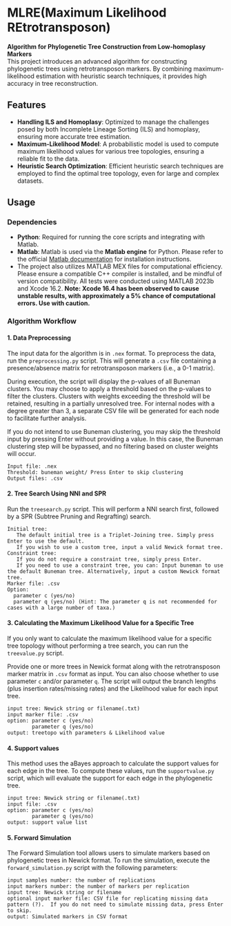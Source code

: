 # MLRE(Maximum Likelihood REtrotransposon)

**Algorithm for Phylogenetic Tree Construction from Low-homoplasy Markers**  
This project introduces an advanced algorithm for constructing phylogenetic trees using retrotransposon markers. By combining maximum-likelihood estimation with heuristic search techniques, it provides high accuracy in tree reconstruction.


## Features

- **Handling ILS and Homoplasy**: Optimized to manage the challenges posed by both Incomplete Lineage Sorting (ILS) and homoplasy, ensuring more accurate tree estimation.  
- **Maximum-Likelihood Model**: A probabilistic model is used to compute maximum likelihood values for various tree topologies, ensuring a reliable fit to the data.
- **Heuristic Search Optimization**: Efficient heuristic search techniques are employed to find the optimal tree topology, even for large and complex datasets.

## Usage

### Dependencies
- **Python**: Required for running the core scripts and integrating with Matlab.
- **Matlab**: Matlab is used via the **Matlab engine** for Python. Please refer to the official [Matlab documentation](https://www.mathworks.com/help/matlab/matlab-engine-for-python.html) for installation instructions.
- The project also utilizes MATLAB MEX files for computational efficiency. Please ensure a compatible C++ compiler is installed, and be mindful of version compatibility. All tests were conducted using MATLAB 2023b and Xcode 16.2. **Note: Xcode 16.4 has been observed to cause unstable results, with approximately a 5% chance of computational errors. Use with caution.**

### Algorithm Workflow


#### 1. Data Preprocessing

The input data for the algorithm is in `.nex` format. To preprocess the data, run the `preprocessing.py` script. This will generate a `.csv` file containing a presence/absence matrix for retrotransposon markers (i.e., a 0-1 matrix).

During execution, the script will display the p-values of all Buneman clusters. You may choose to apply a threshold based on the p-values to filter the clusters. Clusters with weights exceeding the threshold will be retained, resulting in a partially unresolved tree. For internal nodes with a degree greater than 3, a separate CSV file will be generated for each node to facilitate further analysis.

If you do not intend to use Buneman clustering, you may skip the threshold input by pressing Enter without providing a value. In this case, the Buneman clustering step will be bypassed, and no filtering based on cluster weights will occur.

```
Input file: .nex  
Threshold: buneman weight/ Press Enter to skip clustering
Output files: .csv
```


#### 2. Tree Search Using NNI and SPR

Run the `treesearch.py` script. This will perform a NNI search first, followed by a SPR (Subtree Pruning and Regrafting) search. 

```
Initial tree:
   The default initial tree is a Triplet-Joining tree. Simply press Enter to use the default.
   If you wish to use a custom tree, input a valid Newick format tree.
Constraint tree:
   If you do not require a constraint tree, simply press Enter.
   If you need to use a constraint tree, you can: Input buneman to use the default Buneman tree. Alternatively, input a custom Newick format tree.
Marker file: .csv 
Option:
  parameter c (yes/no)  
  parameter q (yes/no) (Hint: The parameter q is not recommended for cases with a large number of taxa.)
```


#### 3. Calculating the Maximum Likelihood Value for a Specific Tree

If you only want to calculate the maximum likelihood value for a specific tree topology without performing a tree search, you can run the `treevalue.py` script. 

Provide one or more trees in Newick format along with the retrotransposon marker matrix in `.csv` format as input. You can also choose whether to use parameter `c` and/or parameter `q`. The script will output the branch lengths (plus insertion rates/missing rates) and the Likelihood value for each input tree.

```
input tree: Newick string or filename(.txt)
input marker file: .csv 
option: parameter c (yes/no)  
        parameter q (yes/no)     
output: treetopo with parameters & Likelihood value
```


#### 4. Support values
This method uses the aBayes approach to calculate the support values for each edge in the tree. To compute these values, run the `supportvalue.py` script, which will evaluate the support for each edge in the phylogenetic tree.
```
input tree: Newick string or filename(.txt)
input file: .csv
option: parameter c (yes/no)
        parameter q (yes/no)
output: support value list
```

#### 5. Forward Simulation
The Forward Simulation tool allows users to simulate markers based on phylogenetic trees in Newick format. 
To run the simulation, execute the `forward_simulation.py` script with the following parameters:
```
input samples number: the number of replications
input markers number: the number of markers per replication
input tree: Newick string or filename
optional input marker file: CSV file for replicating missing data pattern (?).  If you do not need to simulate missing data, press Enter to skip.
output: Simulated markers in CSV format
```



